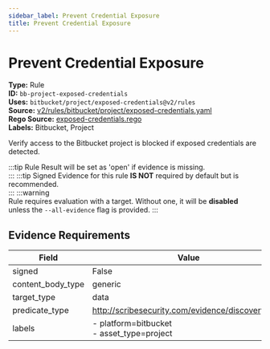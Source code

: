 ```yaml
---
sidebar_label: Prevent Credential Exposure
title: Prevent Credential Exposure
---  
```

# Prevent Credential Exposure  
**Type:** Rule  
**ID:** `bb-project-exposed-credentials`  
**Uses:** `bitbucket/project/exposed-credentials@v2/rules`  
**Source:** [v2/rules/bitbucket/project/exposed-credentials.yaml](https://github.com/scribe-public/sample-policies/v2/rules/bitbucket/project/exposed-credentials.yaml)  
**Rego Source:** [exposed-credentials.rego](https://github.com/scribe-public/sample-policies/v2/rules/bitbucket/project/exposed-credentials.rego)  
**Labels:** Bitbucket, Project  

Verify access to the Bitbucket project is blocked if exposed credentials are detected.

:::tip 
Rule Result will be set as 'open' if evidence is missing.  
::: 
:::tip 
Signed Evidence for this rule **IS NOT** required by default but is recommended.  
::: 
:::warning  
Rule requires evaluation with a target. Without one, it will be **disabled** unless the `--all-evidence` flag is provided.
::: 

## Evidence Requirements  
| Field | Value |
|-------|-------|
| signed | False |
| content_body_type | generic |
| target_type | data |
| predicate_type | http://scribesecurity.com/evidence/discovery/v0.1 |
| labels | - platform=bitbucket<br/>- asset_type=project |

